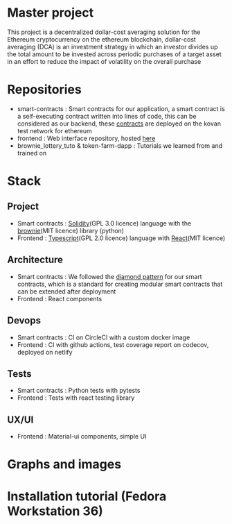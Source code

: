 # Master project
This project is a decentralized dollar-cost averaging solution for the Ethereum cryptocurrency on the ethereum blockchain, dollar-cost averaging (DCA) is an investment strategy in which an investor divides up the total amount to be invested across periodic purchases of a target asset in an effort to reduce the impact of volatility on the overall purchase

# Repositories
- smart-contracts : Smart contracts for our application, a smart contract is a self-executing contract written into lines of code, this can be considered as our backend, these [contracts](https://louper-mark3labs-pro.vercel.app/?address=0x4e551ab784a1acDDE29eb4A5C4c6275d8fA4D52D&network=kovan) are deployed on the kovan test network for ethereum
- frontend : Web interface repository, hosted [here](https://dapp-dca.netlify.app/) 
- brownie_lottery_tuto & token-farm-dapp : Tutorials we learned from and trained on

# Stack
## Project
- Smart contracts : [Solidity](https://github.com/ethereum/solidity)(GPL 3.0 licence) language with the [brownie](https://github.com/eth-brownie/brownie)(MIT licence) library (python)
- Frontend : [Typescript](https://github.com/microsoft/TypeScript)(GPL 2.0 licence) language with [React](https://github.com/facebook/react)(MIT licence)
## Architecture
- Smart contracts : We followed the [diamond pattern](https://eips.ethereum.org/EIPS/eip-2535#simple-summary) for our smart contracts, which is a standard for creating modular smart contracts that can be extended after deployment
- Frontend : React components
## Devops
- Smart contracts : CI on CircleCI with a custom docker image
- Frontend : CI with github actions, test coverage report on codecov, deployed on netlify
## Tests
- Smart contracts : Python tests with pytests
- Frontend : Tests with react testing library
## UX/UI
- Frontend : Material-ui components, simple UI

# Graphs and images


# Installation tutorial (Fedora Workstation 36)
